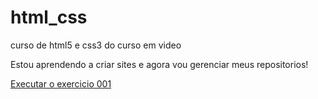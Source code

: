 # html_css
 curso de html5 e css3 do curso em video

 Estou aprendendo a criar sites e agora vou gerenciar meus repositorios!

<a href="https://darthvader68.github.io/html_css/exercicios/ex001/index.html">Executar o exercicio 001</a>
